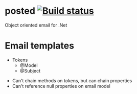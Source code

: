 # posted [![Build status](https://ci.appveyor.com/api/projects/status/cxaro110l6a3a49k?svg=true)](https://ci.appveyor.com/project/yohanmishkin/posted)
Object oriented email for .Net

# Email templates
- Tokens
	- @Model
	- @Subject

* Can't chain methods on tokens, but can chain properties
* Can't reference null properties on email model